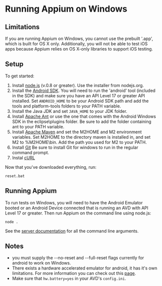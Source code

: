 # Running Appium on Windows

## Limitations

If you are running Appium on Windows, you cannot use the prebuilt '.app',
which is built for OS X only. Additionally, you will not be able to test iOS
apps because Appium relies on OS X-only libraries to support iOS testing.

## Setup

To get started:

1. Install [node.js](http://nodejs.org/download/) (v.0.8 or greater). Use the
   installer from nodejs.org.
1. Install the [Android SDK](http://developer.android.com/sdk/index.html).
   You will need to run the 'android' tool (included in the SDK) and make sure
   you have an API Level 17 or greater API installed. Set `ANDROID_HOME` to be
   your Android SDK path and add the tools and platform-tools folders to your
   PATH variable.
1. Install the Java JDK and set `JAVA_HOME` to your JDK folder.
1. Install [Apache Ant](http://ant.apache.org/bindownload.cgi) or use the one
   that comes with the Android Windows SDK in the eclipse\plugins folder. Be
   sure to add the folder containing ant to your PATH variable.
1. Install [Apache Maven](http://maven.apache.org/download.cgi) and set the
   M2HOME and M2 environment variables. Set M2HOME to the directory maven is
   installed in, and set M2 to %M2HOME\bin. Add the path you used for M2 to
   your PATH.
1. Install [Git](http://git-scm.com/download/win) Be sure to install Git for
   windows to run in the regular command prompt.
1. Instal [cURL](http://curl.haxx.se/download.html)

Now that you've downloaded everything, run:

    reset.bat

## Running Appium

To run tests on Windows, you will need to have the Android Emulator booted or
 an Android Device connected that is running an AVD with API Level 17 or
 greater. Then run Appium on the command line using node.js:

    node .

See the [server documentation](server-args)
for all the command line arguments.

## Notes

* you must supply the --no-reset and --full-reset flags currently for android
  to work on Windows.
* There exists a hardware accelerated emulator for android, it has it's own
  limitations. For more information you can check out this
  [page](android-hax-emulator).
* Make sure that `hw.battery=yes` in your AVD's `config.ini`.